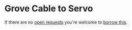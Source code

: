 # Grove Cable to Servo
If there are no [open requests](../../../../issues?q=is%3Aissue+is%3Aopen+%22Grove+Cable+to+Servo%22) you're welcome to [borrow this](../../../../issues/new?title=Borrow+request+for+Grove+Cable+to+Servo&body=1+piece+of+%5Bthis%5D%28..%2Fblob%2Fmain%2F.%2FParts%2FCables%2FGrove_Cable_to_Servo.md%29+for+~2+weeks.).